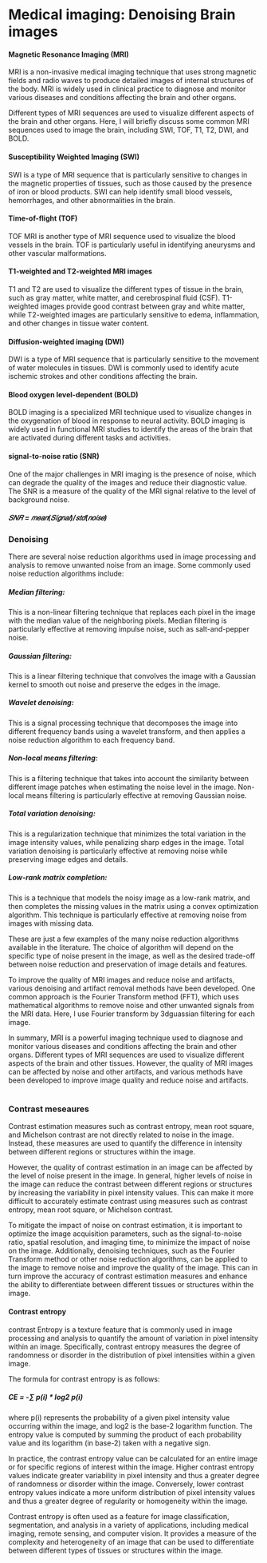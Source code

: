 # Medical imaging: Denoising Brain images

#### Magnetic Resonance Imaging (MRI) 
MRI is a non-invasive medical imaging technique that uses strong magnetic fields and radio waves to produce detailed images of internal structures of the body. MRI is widely used in clinical practice to diagnose and monitor various diseases and conditions affecting the brain and other organs.

Different types of MRI sequences are used to visualize different aspects of the brain and other organs. Here, I will briefly discuss some common MRI sequences used to image the brain, including SWI, TOF, T1, T2, DWI, and BOLD.

#### Susceptibility Weighted Imaging (SWI) 
SWI is a type of MRI sequence that is particularly sensitive to changes in the magnetic properties of tissues, such as those caused by the presence of iron or blood products. SWI can help identify small blood vessels, hemorrhages, and other abnormalities in the brain.

#### Time-of-flight (TOF) 
TOF MRI is another type of MRI sequence used to visualize the blood vessels in the brain. TOF is particularly useful in identifying aneurysms and other vascular malformations.

#### T1-weighted and T2-weighted MRI images
T1 and T2 are used to visualize the different types of tissue in the brain, such as gray matter, white matter, and cerebrospinal fluid (CSF). T1-weighted images provide good contrast between gray and white matter, while T2-weighted images are particularly sensitive to edema, inflammation, and other changes in tissue water content.

#### Diffusion-weighted imaging (DWI) 
DWI is a type of MRI sequence that is particularly sensitive to the movement of water molecules in tissues. DWI is commonly used to identify acute ischemic strokes and other conditions affecting the brain.

#### Blood oxygen level-dependent (BOLD)
BOLD imaging is a specialized MRI technique used to visualize changes in the oxygenation of blood in response to neural activity. BOLD imaging is widely used in functional MRI studies to identify the areas of the brain that are activated during different tasks and activities.

#### signal-to-noise ratio (SNR)
One of the major challenges in MRI imaging is the presence of noise, which can degrade the quality of the images and reduce their diagnostic value. The SNR is a measure of the quality of the MRI signal relative to the level of background noise.
 
##### 𝑆𝑁𝑅 = 𝑚𝑒𝑎𝑛(𝑆𝑖𝑔𝑛𝑎𝑙)/𝑠𝑡𝑑(𝑛𝑜𝑖𝑠𝑒)

### Denoising
There are several noise reduction algorithms used in image processing and analysis to remove unwanted noise from an image. Some commonly used noise reduction algorithms include:

##### Median filtering:
This is a non-linear filtering technique that replaces each pixel in the image with the median value of the neighboring pixels. Median filtering is particularly effective at removing impulse noise, such as salt-and-pepper noise.

##### Gaussian filtering: 
This is a linear filtering technique that convolves the image with a Gaussian kernel to smooth out noise and preserve the edges in the image.

##### Wavelet denoising: 
This is a signal processing technique that decomposes the image into different frequency bands using a wavelet transform, and then applies a noise reduction algorithm to each frequency band.

##### Non-local means filtering: 
This is a filtering technique that takes into account the similarity between different image patches when estimating the noise level in the image. Non-local means filtering is particularly effective at removing Gaussian noise.

##### Total variation denoising: 
This is a regularization technique that minimizes the total variation in the image intensity values, while penalizing sharp edges in the image. Total variation denoising is particularly effective at removing noise while preserving image edges and details.

##### Low-rank matrix completion: 
This is a technique that models the noisy image as a low-rank matrix, and then completes the missing values in the matrix using a convex optimization algorithm. This technique is particularly effective at removing noise from images with missing data.

These are just a few examples of the many noise reduction algorithms available in the literature. The choice of algorithm will depend on the specific type of noise present in the image, as well as the desired trade-off between noise reduction and preservation of image details and features.


To improve the quality of MRI images and reduce noise and artifacts, various denoising and artifact removal methods have been developed. One common approach is the Fourier Transform method (FFT), which uses mathematical algorithms to remove noise and other unwanted signals from the MRI data.
Here, I use Fourier transform by 3dguassian filtering for each image. 

In summary, MRI is a powerful imaging technique used to diagnose and monitor various diseases and conditions affecting the brain and other organs. Different types of MRI sequences are used to visualize different aspects of the brain and other tissues. However, the quality of MRI images can be affected by noise and other artifacts, and various methods have been developed to improve image quality and reduce noise and artifacts.


#

### Contrast meseaures

Contrast estimation measures such as contrast entropy, mean root square, and Michelson contrast are not directly related to noise in the image. Instead, these measures are used to quantify the difference in intensity between different regions or structures within the image.

However, the quality of contrast estimation in an image can be affected by the level of noise present in the image. In general, higher levels of noise in the image can reduce the contrast between different regions or structures by increasing the variability in pixel intensity values. This can make it more difficult to accurately estimate contrast using measures such as contrast entropy, mean root square, or Michelson contrast.

To mitigate the impact of noise on contrast estimation, it is important to optimize the image acquisition parameters, such as the signal-to-noise ratio, spatial resolution, and imaging time, to minimize the impact of noise on the image. Additionally, denoising techniques, such as the Fourier Transform method or other noise reduction algorithms, can be applied to the image to remove noise and improve the quality of the image. This can in turn improve the accuracy of contrast estimation measures and enhance the ability to differentiate between different tissues or structures within the image.


#### Contrast entropy 
contrast Entropy is a texture feature that is commonly used in image processing and analysis to quantify the amount of variation in pixel intensity within an image. Specifically, contrast entropy measures the degree of randomness or disorder in the distribution of pixel intensities within a given image.

The formula for contrast entropy is as follows:
##### CE = -∑ p(i) * log2 p(i)

where p(i) represents the probability of a given pixel intensity value occurring within the image, and log2 is the base-2 logarithm function. The entropy value is computed by summing the product of each probability value and its logarithm (in base-2) taken with a negative sign.

In practice, the contrast entropy value can be calculated for an entire image or for specific regions of interest within the image. Higher contrast entropy values indicate greater variability in pixel intensity and thus a greater degree of randomness or disorder within the image. Conversely, lower contrast entropy values indicate a more uniform distribution of pixel intensity values and thus a greater degree of regularity or homogeneity within the image.

Contrast entropy is often used as a feature for image classification, segmentation, and analysis in a variety of applications, including medical imaging, remote sensing, and computer vision. It provides a measure of the complexity and heterogeneity of an image that can be used to differentiate between different types of tissues or structures within the image.





